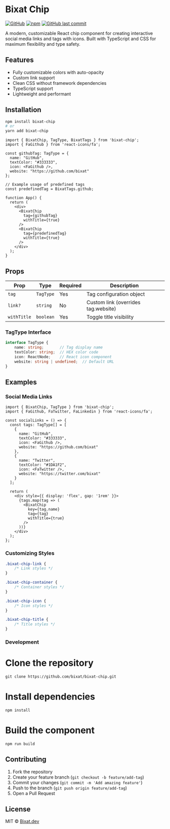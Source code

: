# Bixat Chip

[![GitHub](https://img.shields.io/github/license/bixat/bixat-chip)](https://github.com/bixat/bixat-chip/blob/main/LICENSE)
[![npm](https://img.shields.io/npm/v/bixat-chip)](https://www.npmjs.com/package/bixat-chip)
[![GitHub last commit](https://img.shields.io/github/last-commit/bixat/bixat-chip)](https://github.com/bixat/bixat-chip/commits)

A modern, customizable React chip component for creating interactive social media links and tags with icons. Built with TypeScript and CSS for maximum flexibility and type safety.

## Features

- Fully customizable colors with auto-opacity
- Custom link support
- Clean CSS without framework dependencies
- TypeScript support
- Lightweight and performant

## Installation

```bash
npm install bixat-chip
# or
yarn add bixat-chip
```

```tsx
import { BixatChip, TagType, BixatTags } from 'bixat-chip';
import { FaGithub } from 'react-icons/fa';

const githubTag: TagType = {
  name: "GitHub",
  textColor: "#333333",
  icon: <FaGithub />,
  website: "https://github.com/bixat"
};

// Example usage of predefined tags
const predefinedTag = BixatTags.github;

function App() {
  return (
    <div>
      <BixatChip
        tag={githubTag}
        withTitle={true}
      />
      <BixatChip
        tag={predefinedTag}
        withTitle={true}
      />
    </div>
  );
}
```

## Props

| Prop | Type | Required | Description |
|------|------|----------|-------------|
| `tag` | `TagType` | Yes | Tag configuration object |
| `link?` | `string` | No | Custom link (overrides tag.website) |
| `withTitle` | `boolean` | Yes | Toggle title visibility |

### TagType Interface

```typescript
interface TagType {
    name: string;       // Tag display name
    textColor: string;  // HEX color code
    icon: ReactNode;    // React icon component
    website: string | undefined;  // Default URL
}
```

## Examples

### Social Media Links

```tsx
import { BixatChip, TagType } from 'bixat-chip';
import { FaGithub, FaTwitter, FaLinkedin } from 'react-icons/fa';

const socialLinks = () => {
  const tags: TagType[] = [
    {
      name: "GitHub",
      textColor: "#333333",
      icon: <FaGithub />,
      website: "https://github.com/bixat"
    },
    {
      name: "Twitter",
      textColor: "#1DA1F2",
      icon: <FaTwitter />,
      website: "https://twitter.com/bixat"
    }
  ];

  return (
    <div style={{ display: 'flex', gap: '1rem' }}>
      {tags.map(tag => (
        <BixatChip 
          key={tag.name}
          tag={tag}
          withTitle={true}
        />
      ))}
    </div>
  );
};
```


### Customizing Styles

```css
.bixat-chip-link {
    /* Link styles */
}

.bixat-chip-container {
    /* Container styles */
}

.bixat-chip-icon {
    /* Icon styles */
}

.bixat-chip-title {
    /* Title styles */
}
```

### Development

# Clone the repository
```git clone https://github.com/bixat/bixat-chip.git```

# Install dependencies
```npm install```

# Build the component
```npm run build```

## Contributing

1. Fork the repository
2. Create your feature branch (`git checkout -b feature/add-tag`)
3. Commit your changes (`git commit -m 'Add amazing feature'`)
4. Push to the branch (`git push origin feature/add-tag`)
5. Open a Pull Request

## License

MIT © [Bixat.dev](https://bixat.dev)

